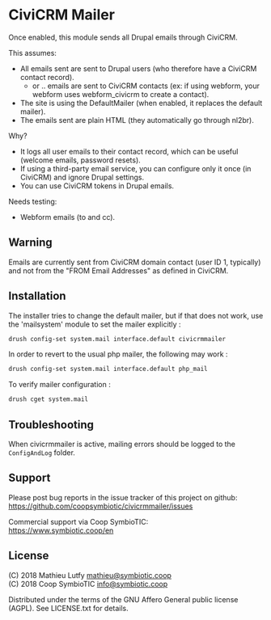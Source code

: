 CiviCRM Mailer
==============

Once enabled, this module sends all Drupal emails through CiviCRM.

This assumes:

* All emails sent are sent to Drupal users (who therefore have a CiviCRM contact record).
  * or .. emails are sent to CiviCRM contacts (ex: if using webform, your webform uses webform_civicrm to create a contact).
* The site is using the DefaultMailer (when enabled, it replaces the default mailer).
* The emails sent are plain HTML (they automatically go through nl2br).

Why?

* It logs all user emails to their contact record, which can be useful (welcome emails, password resets).
* If using a third-party email service, you can configure only it once (in CiviCRM) and ignore Drupal settings.
* You can use CiviCRM tokens in Drupal emails.

Needs testing:

* Webform emails (to and cc).


Warning
-------

Emails are currently sent from CiviCRM domain contact (user ID 1, typically) and not from the "FROM Email Addresses" as defined in CiviCRM.

Installation
------------

The installer tries to change the default mailer, but if that does not work, use the 'mailsystem' module to set the mailer explicitly :

```bash
drush config-set system.mail interface.default civicrmmailer
```

In order to revert to the usual php mailer, the following may work :

```bash
drush config-set system.mail interface.default php_mail
```

To verify mailer configuration :

```bash
drush cget system.mail
```

Troubleshooting
---------------

When civicrmmailer is active, mailing errors should be logged to the `ConfigAndLog` folder.

Support
-------

Please post bug reports in the issue tracker of this project on github: 
https://github.com/coopsymbiotic/civicrmmailer/issues

Commercial support via Coop SymbioTIC:  
https://www.symbiotic.coop/en

License
-------

(C) 2018 Mathieu Lutfy <mathieu@symbiotic.coop>  
(C) 2018 Coop SymbioTIC <info@symbiotic.coop>

Distributed under the terms of the GNU Affero General public license (AGPL).
See LICENSE.txt for details.
